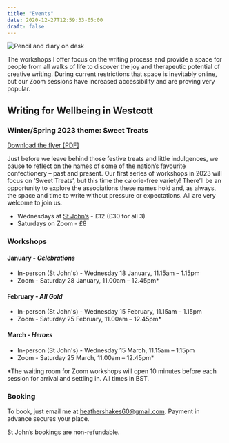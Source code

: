 ```yaml
---
title: "Events"
date: 2020-12-27T12:59:33-05:00
draft: false
---
```

![Pencil and diary on desk](/img/diary-2116244_1920.jpeg)

The workshops I offer focus on the writing process and provide a space for people from all walks of life to discover the joy and therapeutic potential of creative writing. During current restrictions that space is inevitably online, but our Zoom sessions have increased accessibility and are proving very popular.

## Writing for Wellbeing in Westcott

### Winter/Spring 2023 theme: Sweet Treats

[Download the flyer [PDF]](/pdf/writing-workshops-jan-mar-2023.pdf)

Just before we leave behind those festive treats and little indulgences, we pause to reflect on the names of some of the nation’s favourite confectionery – past and present. Our first series of workshops in 2023 will focus on ‘Sweet Treats’, but this time the calorie-free variety! There’ll be an opportunity to explore the associations these names hold and, as always, the space and time to write without pressure or expectations. All are very welcome to join us.

- Wednesdays at [St John’s](https://goo.gl/maps/Z2FqiNCuSs11qcxK7) - £12 (£30 for all 3)
- Saturdays on Zoom - £8

### Workshops 

#### January - _Celebrations_

- In-person (St John's) - Wednesday 18 January, 11.15am – 1.15pm
- Zoom - Saturday 28 January, 11.00am – 12.45pm*

#### February - _All Gold_

- In-person (St John's) - Wednesday 15 February, 11.15am – 1.15pm
- Zoom - Saturday 25 February, 11.00am – 12.45pm*

#### March - _Heroes_

- In-person (St John's) - Wednesday 15 March, 11.15am – 1.15pm
- Zoom - Saturday 25 March, 11.00am – 12.45pm*

\*The waiting room for Zoom workshops will open 10 minutes before each session for arrival and settling in. All times in BST.

### Booking

To book, just email me at [heathershakes60@gmail.com](mailto:heathershakes60@gmail.com). Payment in advance secures your place.

St John’s bookings are non-refundable.
